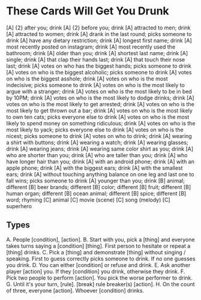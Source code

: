 # These Cards Will Get You Drunk

[A] {2} after you; drink
[A] {2} before you; drink
[A] attracted to men; drink
[A] attracted to women; drink
[A] drank in the last round; picks someone to drink
[A] have any dietary restriction; drink
[A] longest first name; drink
[A] most recently posted on instagram; drink
[A] most recently used the bathroom; drink
[A] older than you; drink
[A] shortest last name; drink
[A] single; drink
[A] that clap their hands last; drink
[A] that touch their nose last; drink
[A] votes on who has the biggest hands; picks someone to drink
[A] votes on who is the biggest alcoholic; picks someone to drink
[A] votes on who is the biggest asshole; drink
[A] votes on who is the most indecisive; picks someone to drink
[A] votes on who is the most likely to argue with a stranger; drink
[A] votes on who is the most likely to be in bed by 10PM; drink
[A] votes on who is the most likely to dodge drinks; drink
[A] votes on who is the most likely to get arrested; drink
[A] votes on who is the most likely to get thrown out a bar; drink
[A] votes on who is the most likely to own ten cats; picks everyone else to drink
[A] votes on who is the most likely to spend money on something ridiculous; drink
[A] votes on who is the most likely to yack; picks everyone else to drink
[A] votes on who is the nicest; picks someone to drink
[A] votes on who to drink; drink
[A] wearing a shirt with buttons; drink
[A] wearing a watch; drink
[A] wearing glasses; drink
[A] wearing jeans; drink
[A] wearing same color shirt as you; drink
[A] who are shorter than you; drink
[A] who are taller than you; drink
[A] who have longer hair than you; drink
[A] with an android phone; drink
[A] with an apple phone; drink
[A] with the biggest ears; drink
[A] with the smallest ears; drink
[A] without touching anything balance on one leg and last one to fall wins; picks someone to drink
[A] younger than you; drink
[B] animal; different
[B] beer brands; different
[B] color; different
[B] fruit; different
[B] human organ; different
[B] ocean animal; different
[B] spice; different
[B] word; rhyming
[C] animal
[C] movie (scene)
[C] song (melody)
[C] superhero

## Types

A. People [condition], [action].
B. Start with you, pick a [thing] and everyone takes turns saying a [condition] [thing]. First person to hesitate or repeat a [thing] drinks.
C. Pick a [thing] and demonstrate [thing] without singing / speaking. First to guess correctly picks someone to drink. If no one guesses you drink.
D. You can either [condition] or refuse and drink.
E. Ask another player [action] you. If they [condition] you drink, otherwise they drink.
F. Pick two people to perform [action]. You pick the worse performer to drink.
G. Until it's your turn, [rule]. [break] rule breaker(s) [action].
H. On the count of three, everyone [action]. Whoever [condition] drinks.

